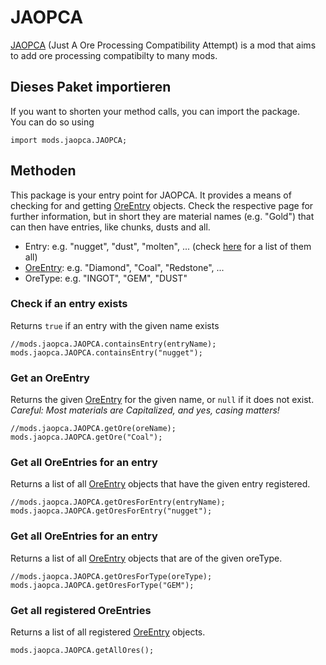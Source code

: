 # JAOPCA

[JAOPCA](https://minecraft.curseforge.com/projects/jaopca) (Just A Ore Processing Compatibility Attempt) is a mod that aims to add ore processing compatibilty to many mods.

## Dieses Paket importieren
If you want to shorten your method calls, you can import the package.  
You can do so using
```zenscript
import mods.jaopca.JAOPCA;
```

## Methoden

This package is your entry point for JAOPCA. It provides a means of checking for and getting [OreEntry](/Mods/JAOPCA/OreEntry/) objects. Check the respective page for further information, but in short they are material names (e.g. "Gold") that can then have entries, like chunks, dusts and all.

- Entry: e.g. "nugget", "dust", "molten", ... (check [here](/Mods/JAOPCA/RegisteredEntries/) for a list of them all)
- [OreEntry](/Mods/JAOPCA/OreEntry/): e.g. "Diamond", "Coal", "Redstone", ...
- OreType: e.g. "INGOT", "GEM", "DUST"

### Check if an entry exists

Returns `true` if an entry with the given name exists
```zenscript
//mods.jaopca.JAOPCA.containsEntry(entryName);
mods.jaopca.JAOPCA.containsEntry("nugget");
```


### Get an OreEntry

Returns the given [OreEntry](/Mods/JAOPCA/OreEntry/) for the given name, or `null` if it does not exist. _Careful: Most materials are Capitalized, and yes, casing matters!_

```zenscript
//mods.jaopca.JAOPCA.getOre(oreName);
mods.jaopca.JAOPCA.getOre("Coal");
```



### Get all OreEntries for an entry

Returns a list of all [OreEntry](/Mods/JAOPCA/OreEntry/) objects that have the given entry registered.

```zenscript
//mods.jaopca.JAOPCA.getOresForEntry(entryName);
mods.jaopca.JAOPCA.getOresForEntry("nugget");
```


### Get all OreEntries for an entry

Returns a list of all [OreEntry](/Mods/JAOPCA/OreEntry/) objects that are of the given oreType.

```zenscript
//mods.jaopca.JAOPCA.getOresForType(oreType);
mods.jaopca.JAOPCA.getOresForType("GEM");
```


### Get all registered OreEntries

Returns a list of all registered [OreEntry](/Mods/JAOPCA/OreEntry/) objects.

```zenscript
mods.jaopca.JAOPCA.getAllOres();
```